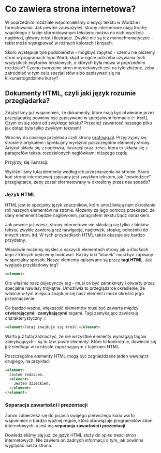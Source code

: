 # Co zawiera strona internetowa?

W poprzednim rozdziale wspomnieliśmy o edycji tekstu w Wordzie i formatowaniu. Jak pewnie zauważyłeś, strony internetowe mają trochę wspólnego z takim sformatowanym tekstem: można na nich wyróżnić nagłówki, główny tekst i ilustracje. Zwykle nie są też monochromatyczne - tekst może występować w różnych kolorach i krojach. 

Skoro występuje tyle podobieństw - mógłbyś zapytać - czemu nie piszemy stron w programach typu Word, skąd w ogóle potrzeba używania tych wszystkich edytorów tekstowych, o których była mowa w poprzednim rozdziale? Czemu tworzenie stron internetowych jest na tyle złożone, żeby zatrudniać w tym celu specjalistów albo zapisywać się na klikunastogodzinne kursy?

## Dokumenty HTML, czyli jaki język rozumie przeglądarka?

Zdążyliśmy już wspomnieć, że dokumenty, które mają być otwierane przez przeglądarkę powinny być zapisywane w specjalnym formacie (`*.html`). Czym on się różni od zwykłego tekstu? Przecież zawartość naszego pliku jak dotąd była tylko zwykłym tekstem!

Wróćmy do naszego przykładu czyli strony [grafmag.pl](http://grafmag.pl/). Przyjrzyjmy się stronie z artykułem i spróbujmy wyróżnić poszczególne elementy strony. Artykuł składa się z nagłówka, ilustracji oraz treści, która to składa się z paragrafów tekstu rozdzielonych nagłówkami niższego rzędu.

Przyjrzyj się ilustracji:

Wyróżniliśmy tutaj elementy według ich przeznaczenia na stronie. Skoro kod strony internetowej zapisany jest zwykłym tekstem, jak "powiedzieć" przeglądarce, żeby został sformatowany w określony przez nas sposób?

### Język HTML

HTML jest to specjalny język znaczników, które umożliwiają nam określenie roli naszych elementów na stronie. Możemy za jego pomocą przekazać, że dany elemenent będzie nagłówkiem, paragrafem tekstu bądź obrazkiem. 

Jak pewnie już wiesz, strony internetowe nie składają się tylko z bloków tekstu, zwykle zawierają też nawigację, nagłówek, stopkę, odnośniki do innych stron, itd. W tych przypadkach HTML także okazuje się bardzo przydatny.

Właściwie możemy myśleć o naszych elementach strony jak o *klockach lego* z których będziemy budować. Każdy taki "klocek" musi być zapisany w specjalny sposób. Nasze elementy opisywane są przez **tagi HTML**. Jak wygląda przykładowy tag?

```html
<element>
```

Oto właśnie nasz pojedynczy tag - musi on być zamnknięty i otwarty przez specjalne nawiasy trójkątne. Umożliwia to przeglądarce określenie, że właśnie w tym miejscu znajduje się nasz element i może określić jego przeznaczenie.

Co bardzo ważne, większość elementów musi być zawarta między **otwierającymi** i **zamykającymi** tagami. Tagi zamykające zawierają charakterystyczny `/`:

```html
<element>Tutaj znajduje się treść.</element>
```

Warto już tutaj zaznaczyć, że nie wszystkie elementy wymagają tagów zamykających - są to tzw. *puste elementy*. Które to konkretnie, dowiecie się już niedługo w rozdziale zapoznającym z tajnikami HTML.

Poszczególne elementy HTML mogą być zagnieżdżane jeden wewnątrz drugiego, na przykład:

```html
<element>
  Jestem rodzicem.
  <element>
    Jestem dzieckiem.
  </element>
</element>
```

### Separacja zawartości i prezentacji

Zanim zabierzesz się do pisania swojego pierwszego kodu warto wspomnieć o bardzo ważnej regule, która obowiązuje programistów stron internetowych, a jest nią **separacja zawartości i prezentacji**.

Dowiedzieliśmy się już, że język HTML służy do opisu treści stron internetowych. Nie zawiera on żadnych informacji o tym, jak powinna wyglądać nasza strona.

